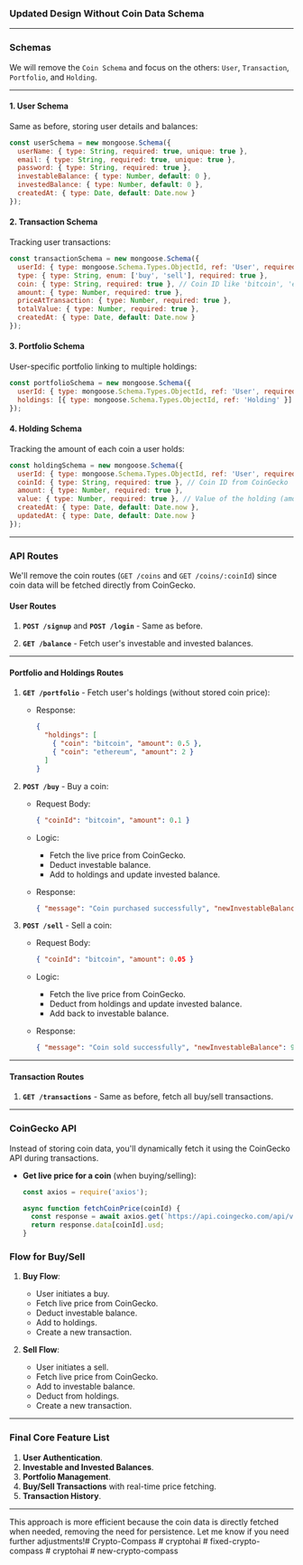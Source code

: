 ### **Updated Design Without Coin Data Schema**

---

### **Schemas**

We will remove the `Coin Schema` and focus on the others: `User`, `Transaction`, `Portfolio`, and `Holding`.

---

#### 1. **User Schema**
Same as before, storing user details and balances:

```js
const userSchema = new mongoose.Schema({
  userName: { type: String, required: true, unique: true },
  email: { type: String, required: true, unique: true },
  password: { type: String, required: true },
  investableBalance: { type: Number, default: 0 },
  investedBalance: { type: Number, default: 0 },
  createdAt: { type: Date, default: Date.now }
});
```

#### 2. **Transaction Schema**
Tracking user transactions:

```js
const transactionSchema = new mongoose.Schema({
  userId: { type: mongoose.Schema.Types.ObjectId, ref: 'User', required: true },
  type: { type: String, enum: ['buy', 'sell'], required: true },
  coin: { type: String, required: true }, // Coin ID like 'bitcoin', 'ethereum' from CoinGecko
  amount: { type: Number, required: true },
  priceAtTransaction: { type: Number, required: true },
  totalValue: { type: Number, required: true },
  createdAt: { type: Date, default: Date.now }
});
```

#### 3. **Portfolio Schema**
User-specific portfolio linking to multiple holdings:

```js
const portfolioSchema = new mongoose.Schema({
  userId: { type: mongoose.Schema.Types.ObjectId, ref: 'User', required: true },
  holdings: [{ type: mongoose.Schema.Types.ObjectId, ref: 'Holding' }]
});
```

#### 4. **Holding Schema**
Tracking the amount of each coin a user holds:

```js
const holdingSchema = new mongoose.Schema({
  userId: { type: mongoose.Schema.Types.ObjectId, ref: 'User', required: true },
  coinId: { type: String, required: true }, // Coin ID from CoinGecko
  amount: { type: Number, required: true },
  value: { type: Number, required: true }, // Value of the holding (amount * live price)
  createdAt: { type: Date, default: Date.now },
  updatedAt: { type: Date, default: Date.now }
});
```

---

### **API Routes**

We'll remove the coin routes (`GET /coins` and `GET /coins/:coinId`) since coin data will be fetched directly from CoinGecko.

#### **User Routes**

1. **`POST /signup`** and **`POST /login`** - Same as before.

2. **`GET /balance`** - Fetch user's investable and invested balances.

---

#### **Portfolio and Holdings Routes**

1. **`GET /portfolio`** - Fetch user's holdings (without stored coin price):
   - Response:
     ```json
     {
       "holdings": [
         { "coin": "bitcoin", "amount": 0.5 },
         { "coin": "ethereum", "amount": 2 }
       ]
     }
     ```

2. **`POST /buy`** - Buy a coin:
   - Request Body:
     ```json
     { "coinId": "bitcoin", "amount": 0.1 }
     ```
   - Logic:
     - Fetch the live price from CoinGecko.
     - Deduct investable balance.
     - Add to holdings and update invested balance.

   - Response:
     ```json
     { "message": "Coin purchased successfully", "newInvestableBalance": 9000, "newInvestedBalance": 16000 }
     ```

3. **`POST /sell`** - Sell a coin:
   - Request Body:
     ```json
     { "coinId": "bitcoin", "amount": 0.05 }
     ```
   - Logic:
     - Fetch the live price from CoinGecko.
     - Deduct from holdings and update invested balance.
     - Add back to investable balance.

   - Response:
     ```json
     { "message": "Coin sold successfully", "newInvestableBalance": 9500, "newInvestedBalance": 14000 }
     ```

---

#### **Transaction Routes**

1. **`GET /transactions`** - Same as before, fetch all buy/sell transactions.

---

### **CoinGecko API**

Instead of storing coin data, you'll dynamically fetch it using the CoinGecko API during transactions.

- **Get live price for a coin** (when buying/selling):
  ```js
  const axios = require('axios');
  
  async function fetchCoinPrice(coinId) {
    const response = await axios.get(`https://api.coingecko.com/api/v3/simple/price?ids=${coinId}&vs_currencies=usd`);
    return response.data[coinId].usd;
  }
  ```

### **Flow for Buy/Sell**

1. **Buy Flow**:
   - User initiates a buy.
   - Fetch live price from CoinGecko.
   - Deduct investable balance.
   - Add to holdings.
   - Create a new transaction.

2. **Sell Flow**:
   - User initiates a sell.
   - Fetch live price from CoinGecko.
   - Add to investable balance.
   - Deduct from holdings.
   - Create a new transaction.

---

### **Final Core Feature List**

1. **User Authentication**.
2. **Investable and Invested Balances**.
3. **Portfolio Management**.
4. **Buy/Sell Transactions** with real-time price fetching.
5. **Transaction History**.

---

This approach is more efficient because the coin data is directly fetched when needed, removing the need for persistence. Let me know if you need further adjustments!#   C r y p t o - C o m p a s s  
 #   c r y p t o h a i  
 #   f i x e d - c r y p t o - c o m p a s s  
 #   c r y p t o h a i  
 #   n e w - c r y p t o - c o m p a s s  
 